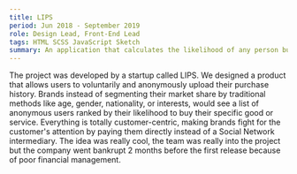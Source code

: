 ```yaml
---
title: LIPS
period: Jun 2018 - September 2019
role: Design Lead, Front-End Lead
tags: HTML SCSS JavaScript Sketch
summary: An application that calculates the likelihood of any person buying any good or service, given a customer-oriented and anonymous use of their purchase history.
---
```

The project was developed by a startup called LIPS. We designed a product that allows users to voluntarily and anonymously upload their purchase history. Brands instead of segmenting their market share by traditional methods like age, gender, nationality, or interests, would see a list of anonymous users ranked by their likelihood to buy their specific good or service. Everything is totally customer-centric, making brands fight for the customer's attention by paying them directly instead of a Social Network intermediary. The idea was really cool, the team was really into the project but the company went bankrupt 2 months before the first release because of poor financial management.